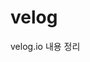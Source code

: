 # velog
velog.io 내용 정리 


[](https://velog.io/@dntjd7701/Promise.all-allSettled-%EA%B3%BC-asyncawait)
